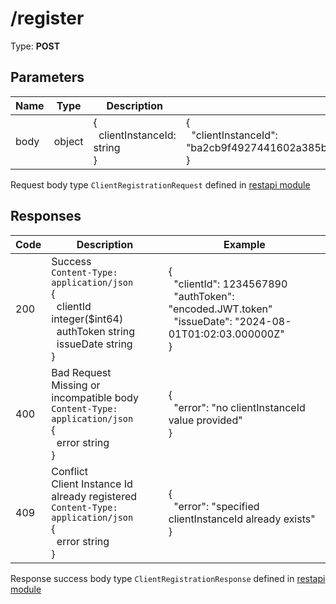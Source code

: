 # /register

Type: **POST**

## Parameters

| Name | Type | Description | Example |
| ---- | ---- | ----------- | ------- |
| body | object | {<br>&nbsp;&nbsp;clientInstanceId: string<br>} | {<br>&nbsp;&nbsp;"clientInstanceId": "ba2cb9f4927441602a385b27f502134902b636f395cadb3ea1438084dba29c8c"<br>}|

Request body type `ClientRegistrationRequest` defined in [restapi module](pkg/restapi)

## Responses

| Code | Description | Example |
| ---- | ----------- | ------- |
| 200  | Success<br>`Content-Type: application/json`<br>{<br>&nbsp;&nbsp;clientId integer($int64)<br>&nbsp;&nbsp;authToken string<br>&nbsp;&nbsp;issueDate string<br>} | {<br>&nbsp;&nbsp;"clientId": 1234567890<br>&nbsp;&nbsp;"authToken": "encoded.JWT.token"<br>&nbsp;&nbsp;"issueDate": "2024-08-01T01:02:03.000000Z"<br>} |
| 400  | Bad Request<br>Missing or incompatible body<br>`Content-Type: application/json`<br>{<br>&nbsp;&nbsp;error string<br>} | {<br>&nbsp;&nbsp;"error": "no clientInstanceId value provided"<br>} |
| 409  | Conflict<br>Client Instance Id already registered<br>`Content-Type: application/json`<br>{<br>&nbsp;&nbsp;error string<br>} | {<br>&nbsp;&nbsp;"error": "specified clientInstanceId already exists"<br>} |

Response success body type `ClientRegistrationResponse` defined in [restapi module](pkg/restapi)